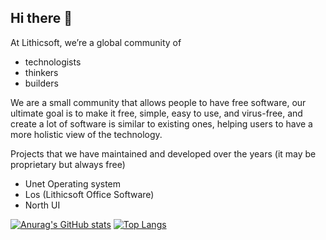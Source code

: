 ## Hi there 👋

<!--

**Here are some ideas to get you started:**

🙋‍♀️ A short introduction - what is your organization all about?
🌈 Contribution guidelines - how can the community get involved?
👩‍💻 Useful resources - where can the community find your docs? Is there anything else the community should know?
🍿 Fun facts - what does your team eat for breakfast?
🧙 Remember, you can do mighty things with the power of [Markdown](https://docs.github.com/github/writing-on-github/getting-started-with-writing-and-formatting-on-github/basic-writing-and-formatting-syntax)
-->

At Lithicsoft, we’re a global community of

+ technologists
+ thinkers
+ builders

We are a small community that allows people to have free software, our ultimate goal is to make it free, simple, easy to use, and virus-free, and create a lot of software is similar to existing ones, helping users to have a more holistic view of the technology.

Projects that we have maintained and developed over the years (it may be proprietary but always free)

+ Unet Operating system
+ Los (Lithicsoft Office Software)
+ North UI


[![Anurag's GitHub stats](https://github-readme-stats.vercel.app/api?username=EndermanPC)](https://github.com/anuraghazra/github-readme-stats)
[![Top Langs](https://github-readme-stats.vercel.app/api/top-langs/?username=EndermanPC&layout=compact)](https://github.com/anuraghazra/github-readme-stats)
